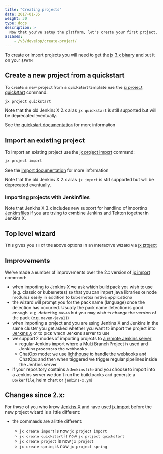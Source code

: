```yaml
---
title: "Creating projects"
date: 2017-01-05
weight: 30
type: docs
description: >
  Now that you've setup the platform, let's create your first project.
aliases: 
    - /v3/develop/create-project/
---
```


To create or import projects you will need to get the [jx 3.x binary](/v3/guides/jx3/) and put it on your `$PATH`


## Create a new project from a quickstart

To create a new project from a quickstart template use the [jx project quickstart](https://github.com/jenkins-x/jx-project/blob/master/docs/cmd/project_quickstart.md) command:

```bash 
jx project quickstart
``` 

Note that the old Jenkins X 2.x alias `jx quickstart` is still supported but will be deprecated eventually.

See the [quickstart documentation](/docs/create-project/creating/) for more information

## Import an existing project

To import an existing project use the [jx project import](https://github.com/jenkins-x/jx-project/blob/master/docs/cmd/project_import.md) command:

```bash 
jx project import
```        

See the [import documentation](/docs/create-project/creating/import/) for more information

Note that the old Jenkins X 2.x alias `jx import` is still supported but will be deprecated eventually.

### Importing projects with Jenkinfiles

Note that Jenkins X 3.x includes [new support for handling of importing Jenkinsfiles](jenkinsfile) if you are trying to combine Jenkins and Tekton together in Jenkins X.


## Top level wizard

This gives you all of the above options in an interactive wizard via [jx project](https://github.com/jenkins-x/jx-project/blob/master/docs/cmd/project.md)


## Improvements

We've made a number of improvements over the 2.x version of [jx import](https://jenkins-x.io/commands/jx_import/) command:

* when importing to Jenkins X we ask which build pack you wish to use (e.g. classic or kubernetes) so that you can import java libraries or node modules easily in addition to kubernetes native applications
* the wizard will prompt you for the pack name (language) once the detection has occurred. Usually the pack name detection is good enough. e.g. detecting `maven` but you may wish to change the version of the pack (e.g. `maven-java11`)
* when importing a project and you are using Jenkins X and Jenkins in the same cluster you get asked whether you want to import the project into [Jenkins X](https://jenkins-x.io/) or to pick which Jenkins server to use
* we support 2 modes of importing projects to [a remote Jenkins server](/v3/guides/jenkins/)
  * regular Jenkins import where a Multi Branch Project is used and Jenkins processes the webhooks
  * ChatOps mode: we use [lighthouse](https://github.com/jenkins-x/lighthouse) to handle the webhooks and ChatOps and then when triggered we trigger regular pipelines inside the Jenkins server 
* if your repository contains a `Jenkinsfile` and you choose to import into a Jenkins server we don't run the build packs and generate a `Dockerfile`, helm chart or `jenkins-x.yml`


## Changes since 2.x:

For those of you who know [Jenkins X](https://jenkins-x.io/) and have used [jx import](https://jenkins-x.io/commands/jx_import/) before the new project wizard is a little different:

* the commands are a little different:

  * `jx create import` is now `jx project import`
  * `jx create quickstart` is now `jx project quickstart`
  * `jx create project` is now `jx project`
  * `jx create spring` is now `jx project spring`
